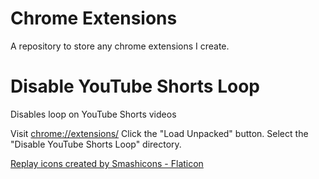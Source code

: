 # Chrome Extensions
A repository to store any chrome extensions I create.

# Disable YouTube Shorts Loop
Disables loop on YouTube Shorts videos

Visit <a href="chrome://extensions/" title="">chrome://extensions/</a>
Click the "Load Unpacked" button.
Select the "Disable YouTube Shorts Loop" directory.

<a href="https://www.flaticon.com/free-icons/replay" title="replay icons">Replay icons created by Smashicons - Flaticon</a>